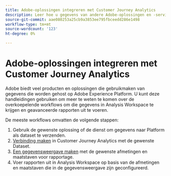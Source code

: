 ```yaml
---
title: Adobe-oplossingen integreren met Customer Journey Analytics
description: Leer hoe u gegevens van andere Adobe-oplossingen en -services kunt integreren.
source-git-commit: aae080253a25cb9a3853ee795fbceedd286e1498
workflow-type: tm+mt
source-wordcount: '123'
ht-degree: 0%

---
```



# Adobe-oplossingen integreren met Customer Journey Analytics

Adobe biedt veel producten en oplossingen die gebruikmaken van gegevens die worden gehost op Adobe Experience Platform. U kunt deze handleidingen gebruiken om meer te weten te komen over de overkoepelende workflows om die gegevens in Analysis Workspace te krijgen en geavanceerde rapporten uit te voeren.

De meeste workflows omvatten de volgende stappen:

1. Gebruik de gewenste oplossing of de dienst om gegevens naar Platform als dataset te verzenden.
2. [Verbinding maken](/help/connections/create-connection.md) in Customer Journey Analytics met de gewenste Dataset.
3. [Een gegevensweergave maken](/help/data-views/create-dataview.md) met de gewenste afmetingen en maatstaven voor rapportage.
4. Voer rapporten uit in Analysis Workspace op basis van de afmetingen en maatstaven die in de gegevensweergave zijn geconfigureerd.
